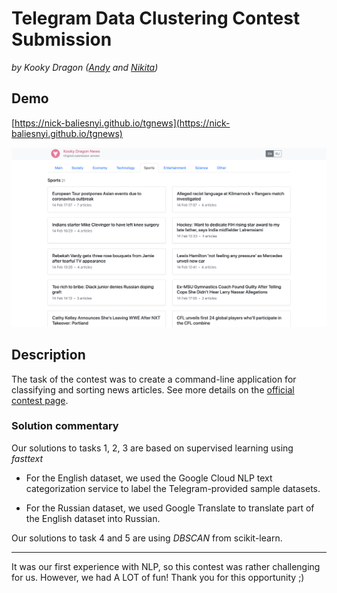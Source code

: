 # Telegram Data Clustering Contest Submission

*by Kooky Dragon ([Andy](https://github.com/Andy671) and [Nikita](https://github.com/nick-baliesnyi))*

## Demo

[https://nick-baliesnyi.github.io/tgnews](https://nick-baliesnyi.github.io/tgnews)

![](demo.png)

## Description

The task of the contest was to create a command-line application for classifying and sorting news articles. See more details on the [official contest page](https://contest.com/data-clustering).


### Solution commentary

Our solutions to tasks 1, 2, 3 are based on supervised learning using *fasttext*

 - For the English dataset, we used the Google Cloud NLP text categorization service to label the Telegram-provided sample datasets.

 - For the Russian dataset, we used Google Translate to translate part of the English dataset into Russian.

Our solutions to task 4 and 5 are using *DBSCAN* from scikit-learn.

___

It was our first experience with NLP, so this contest was rather challenging for us. However, we had A LOT of fun! Thank you for this opportunity ;)
